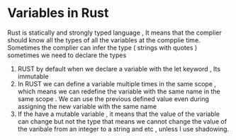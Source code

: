# Variables in Rust

Rust is statically and strongly typed language , It means that the complier should know all the types of all the variables at the compplie time.
Sometimes the complier can infer the type ( strings with quotes ) sometimes we need to declare the types

1. RUST by default when we declare a variable with the let keyword , Its immutable
2. In RUST we can define a variable multiple times in the same scope , which means we can redefine the variable with the same name in the same scope . We can use the previous defined value even during assigning the new variable with the same name
3. If the have a mutable variable , it means that the value of the variable can change but not the type that means we cannot change the value of the varibale from an integer to a string and etc , unless I use shadowing.
